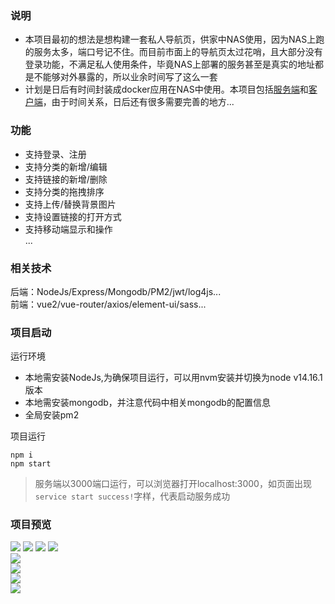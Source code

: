 ### 说明
- 本项目最初的想法是想构建一套私人导航页，供家中NAS使用，因为NAS上跑的服务太多，端口号记不住。而目前市面上的导航页太过花哨，且大部分没有登录功能，不满足私人使用条件，毕竟NAS上部署的服务甚至是真实的地址都是不能够对外暴露的，所以业余时间写了这么一套
- 计划是日后有时间封装成docker应用在NAS中使用。本项目包括[服务端](https://github.com/github-ado/navigation-server)和[客户端](https://github.com/github-ado/navigation-client)，由于时间关系，日后还有很多需要完善的地方...

### 功能
- 支持登录、注册
- 支持分类的新增/编辑
- 支持链接的新增/删除
- 支持分类的拖拽排序
- 支持上传/替换背景图片
- 支持设置链接的打开方式
- 支持移动端显示和操作  
  ...

### 相关技术
后端：NodeJs/Express/Mongodb/PM2/jwt/log4js...  
前端：vue2/vue-router/axios/element-ui/sass...

### 项目启动
运行环境<br/>
- 本地需安装NodeJs,为确保项目运行，可以用nvm安装并切换为node v14.16.1 版本  
- 本地需安装mongodb，并注意代码中相关mongodb的配置信息  
- 全局安装pm2  

项目运行  
```
npm i
npm start
```
>服务端以3000端口运行，可以浏览器打开localhost:3000，如页面出现`service start success!`字样，代表启动服务成功
### 项目预览
![](https://github.com/adozhao/navigation-client/blob/main/screenshots/1.png)
![](https://github.com/adozhao/navigation-client/blob/main/screenshots/2.png)
![](https://github.com/adozhao/navigation-client/blob/main/screenshots/3.png)
![](https://github.com/adozhao/navigation-client/blob/main/screenshots/4.png)  
![](https://github.com/adozhao/navigation-client/blob/main/screenshots/5.png)  
![](https://github.com/adozhao/navigation-client/blob/main/screenshots/6.png)  
![](https://github.com/adozhao/navigation-client/blob/main/screenshots/7.png)  
![](https://github.com/adozhao/navigation-client/blob/main/screenshots/8.png)
